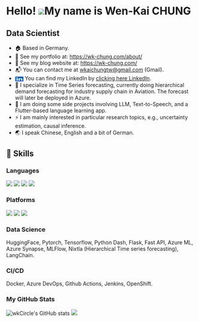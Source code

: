 

# Hello! ![](https://user-images.githubusercontent.com/18350557/176309783-0785949b-9127-417c-8b55-ab5a4333674e.gif)My name is Wen-Kai CHUNG

<!-- note: width=22px is intentional: local display may seem not aligned but GitHub display seems perfect. -->
## Data Scientist
* :house: Based in Germany.
* :rabbit: See my portfolio at: https://wk-chung.com/about/
* :tiger: See my blog website at: https://wk-chung.com/
* :mailbox_with_mail: You can contact me at wkaichungtw@gmail.com (Gmail).
* <img src="./assets/linkedin-brands.svg" style="vertical-align: middle;" width="22px" height="15px"> You can find my LinkedIn by [clicking here LinkedIn](https://www.linkedin.com/in/wen-kai-chung-376b078a/). 
* :deciduous_tree:  I specialize in Time Series forecasting, currently doing hierarchical demand forecasting for industry supply chain in Aviation. The forecast will later be deployed in Azure.
* :seedling:  I am doing some side projects involving LLM, Text-to-Speech, and a Flutter-based language learning app.
* :zap:  I am mainly interested in particular research topics, e.g., uncertainty estimation, causal inference.
* :earth_asia: I speak Chinese, English and a bit of German.




## :sushi: Skills
### Languages
<p align="left">
<img src="https://img.shields.io/badge/Python-FFD43B?style=for-the-badge&logo=python&logoColor=blue">
<img src="https://img.shields.io/badge/Flutter-02569B?style=for-the-badge&logo=flutter&logoColor=white">
<img src="https://img.shields.io/badge/C%2B%2B-00599C?style=for-the-badge&logo=c%2B%2B&logoColor=white">
<img src="https://img.shields.io/badge/mysql-4479A1.svg?style=for-the-badge&logo=mysql&logoColor=white">
</p>

### Platforms
<p align="left">
<img src="https://img.shields.io/badge/Azure_DevOps-0078D7?style=for-the-badge&logo=azure-devops&logoColor=white">
<img src="https://img.shields.io/badge/GitHub-100000?style=for-the-badge&logo=github&logoColor=white">
<img src="https://img.shields.io/badge/Bitbucket-0747a6?style=for-the-badge&logo=bitbucket&logoColor=white">
</p>

### Data Science
HuggingFace, Pytorch, Tensorflow, Python Dash, Flask, Fast API, Azure ML, Azure Synapse, MLFlow, Nixtla (Hierarchical Time series forecasting), LangChain.

### CI/CD
Docker, Azure DevOps, Github Actions, Jenkins, OpenShift.

### My GitHub Stats

<p float="left">
  <!-- <div> -->
  <img src="https://github-readme-stats.vercel.app/api?username=wkcircle&show_icons=true&hide=&count_private=true&title_color=0891b2&text_color=ffffff&icon_color=0891b2&bg_color=1c1917&hide_border=true&show_icons=true" alt="wkCircle's GitHub stats" width="45.5%">
  <!-- </div> -->
  <!-- <div> -->
  <img src="https://github-readme-streak-stats.herokuapp.com/?user=wkcircle&stroke=ffffff&background=1c1917&ring=0891b2&fire=0891b2&currStreakNum=ffffff&currStreakLabel=0891b2&sideNums=ffffff&sideLabels=ffffff&dates=ffffff&hide_border=true" width="50%">
  <!-- </div> -->
</p>